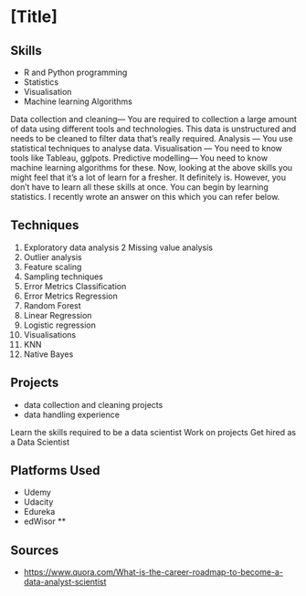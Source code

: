 # [Title]

## Skills
- R and Python programming
- Statistics
- Visualisation
- Machine learning Algorithms

Data collection and cleaning— You are required to collection a large amount of data using different tools and technologies. This data is unstructured and needs to be cleaned to filter data that’s really required.
Analysis — You use statistical techniques to analyse data.
Visualisation — You need to know tools like Tableau, gglpots.
Predictive modelling— You need to know machine learning algorithms for these.
Now, looking at the above skills you might feel that it’s a lot of learn for a fresher. It definitely is. However, you don’t have to learn all these skills at once. You can begin by learning statistics. I recently wrote an answer on this which you can refer below.

## Techniques

1. Exploratory data analysis
2 Missing value analysis
3. Outlier analysis
4. Feature scaling
5. Sampling techniques
6. Error Metrics Classification
7. Error Metrics Regression
8. Random Forest
9. Linear Regression
10. Logistic regression
11. Visualisations
12. KNN
13. Native Bayes

## Projects

- data collection and cleaning projects
- data handling experience


Learn the skills required to be a data scientist
Work on projects
Get hired as a Data Scientist

## Platforms Used
- Udemy
- Udacity
- Edureka
- edWisor **

## Sources
- https://www.quora.com/What-is-the-career-roadmap-to-become-a-data-analyst-scientist

